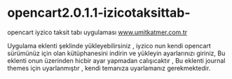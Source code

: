 # opencart2.0.1.1-izicotaksittab-
opencart iyzico taksit tabı uygulaması
www.umitkatmer.com.tr


Uygulama eklenti şeklinde yükleyebilirsiniz , 
iyzico nun  kendi opencart sürümünüz için olan kütüphanesini indirin ve yükleyin ayarlarınızı giriniz,
Bu eklenti onun üzerinden hicbir ayar yapmadan calışıcaktır ,
Bu eklenti journal themes için uyarlanmıştır , kendi temanıza uyarlamanız gerekmektedir.
